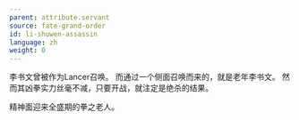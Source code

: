 ```yaml
---
parent: attribute.servant
source: fate-grand-order
id: li-shuwen-assassin
language: zh
weight: 0
---
```


李书文曾被作为Lancer召唤。
而通过一个侧面召唤而来的，就是老年李书文。
然而其凶拳实力丝毫不减，只要开战，就注定是绝杀的结果。

精神面迎来全盛期的拳之老人。
